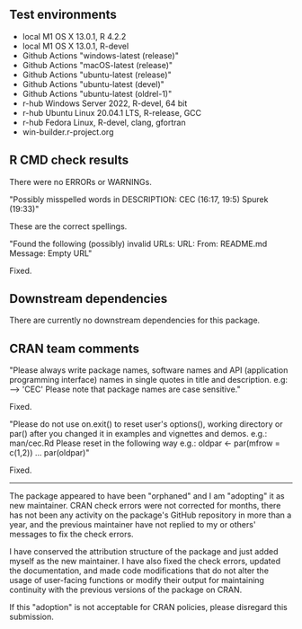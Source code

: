 ## Test environments

* local M1 OS X 13.0.1, R 4.2.2
* local M1 OS X 13.0.1, R-devel
* Github Actions "windows-latest (release)"
* Github Actions "macOS-latest (release)"
* Github Actions "ubuntu-latest (release)"
* Github Actions "ubuntu-latest (devel)"
* Github Actions "ubuntu-latest (oldrel-1)"
* r-hub Windows Server 2022, R-devel, 64 bit
* r-hub Ubuntu Linux 20.04.1 LTS, R-release, GCC
* r-hub Fedora Linux, R-devel, clang, gfortran
* win-builder.r-project.org

## R CMD check results

There were no ERRORs or WARNINGs.

"Possibly misspelled words in DESCRIPTION:
  CEC (16:17, 19:5)
  Spurek (19:33)"
   
These are the correct spellings. 

"Found the following (possibly) invalid URLs:
      URL:
        From: README.md
        Message: Empty URL"

Fixed. 

## Downstream dependencies

There are currently no downstream dependencies for this package.

## CRAN team comments

"Please always write package names, software names and API (application
programming interface) names in single quotes in title and description.
e.g: --> 'CEC'
Please note that package names are case sensitive."

Fixed.

"Please do not use on.exit() to reset user's options(), working directory
or par() after you changed it in examples and vignettes and demos. e.g.:
man/cec.Rd
Please reset in the following way
e.g.:
oldpar <- par(mfrow = c(1,2))
...
par(oldpar)"

Fixed. 

---

The package appeared to have been "orphaned" and I am "adopting" it as new 
maintainer. CRAN check errors were not corrected for months, there has not been 
any activity on the package's GitHub repository in more than a year, and the 
previous maintainer have not replied to my or others' messages to fix the check
errors. 

I have conserved the attribution structure of the package and just added myself 
as the new maintainer. I have also fixed the check errors, updated the 
documentation, and made code modifications that do not alter the usage of 
user-facing functions or modify their output for maintaining continuity with the
previous versions of the package on CRAN. 

If this "adoption" is not acceptable for CRAN policies, please disregard this 
submission. 
